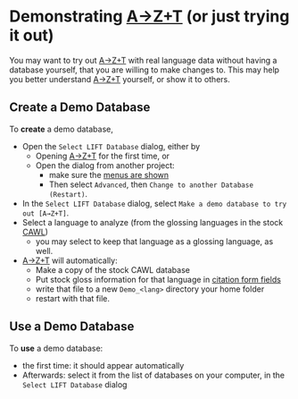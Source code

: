 # Demonstrating [A→Z+T] (or just trying it out)

You may want to try out [A→Z+T] with real language data without having a database yourself, that you are willing to make changes to. This may help you better understand [A→Z+T] yourself, or show it to others.

## Create a Demo Database
To **create** a demo database,
- Open the `Select LIFT Database` dialog, either by
  - Opening [A→Z+T] for the first time, or
  - Open the dialog from another project:
    - make sure the [menus are shown](MENUS.md)
    - Then select `Advanced`, then `Change to another Database (Restart)`.
- In the `Select LIFT Database` dialog, select `Make a demo database to try out [A→Z+T]`.
- Select a language to analyze (from the glossing languages in the stock [CAWL])
  - you may select to keep that language as a glossing language, as well.
- [A→Z+T] will automatically:
  - Make a copy of the stock CAWL database
  - Put stock gloss information for that language in [citation form fields](CITATIONFORMS.md)
  - write that file to a new `Demo_<lang>` directory your home folder
  - restart with that file.

## Use a Demo Database
To **use** a demo database:
- the first time: it should appear automatically
- Afterwards: select it from the list of databases on your computer, in the `Select LIFT Database` dialog

[A→Z+T]:  https://github.com/kent-rasmussen/azt
[WeSay]:  https://software.sil.org/wesay/
[FLEx]: https://software.sil.org/fieldworks/
[LIFT]: https://code.google.com/archive/p/lift-standard/
[CAWL]: http://www.comparalex.org/resources/SIL%20Comparative%20African%20Word%20List.pdf
